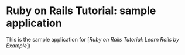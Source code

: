 # Ruby on Rails Tutorial: sample application
This is the sample application for
[*Ruby on Rails Tutorial: Learn Rails by Example*](